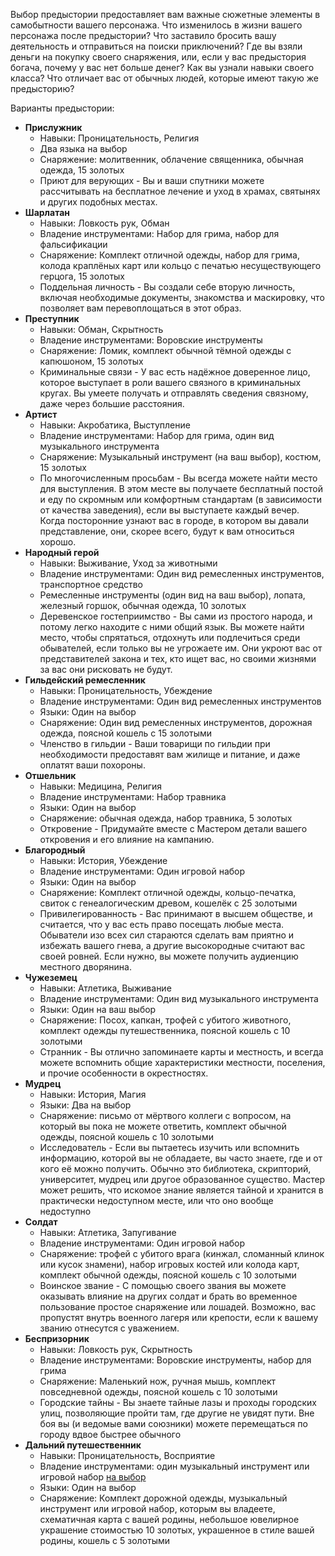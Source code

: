 Выбор предыстории предоставляет вам важные сюжетные элементы в самобытности вашего персонажа. Что изменилось в жизни вашего персонажа после предыстории? Что заставило бросить вашу деятельность и отправиться на поиски приключений? Где вы взяли деньги на покупку своего снаряжения, или, если у вас предыстория богача, почему у вас нет больше денег? Как вы узнали навыки своего класса? Что отличает вас от обычных людей, которые имеют такую же предысторию?

Варианты предыстории:
- **Прислужник**
	- Навыки: Проницательность, Религия
	- Два языка на выбор
	- Снаряжение: молитвенник, облачение священника, обычная одежда, 15 золотых
	- Приют для верующих - Вы и ваши спутники можете рассчитывать на бесплатное лечение и уход в храмах, святынях и других подобных местах.
- **Шарлатан**
	- Навыки: Ловкость рук, Обман
	- Владение инструментами: Набор для грима, набор для фальсификации
	- Снаряжение: Комплект отличной одежды, набор для грима, колода краплёных карт или кольцо с печатью несуществующего герцога, 15 золотых
	- Поддельная личность - Вы создали себе вторую личность, включая необходимые документы, знакомства и маскировку, что позволяет вам перевоплощаться в этот образ.
- **Преступник**
	- Навыки: Обман, Скрытность
	- Владение инструментами: Воровские инструменты
	- Снаряжение: Ломик, комплект обычной тёмной одежды с капюшоном, 15 золотых
	- Криминальные связи - У вас есть надёжное доверенное лицо, которое выступает в роли вашего связного в криминальных кругах. Вы умеете получать и отправлять сведения связному, даже через большие расстояния.
- **Артист**
	- Навыки: Акробатика, Выступление
	- Владение инструментами: Набор для грима, один вид музыкального инструмента
	- Снаряжение: Музыкальный инструмент (на ваш выбор), костюм, 15 золотых
	- По многочисленным просьбам - Вы всегда можете найти место для выступления. В этом месте вы получаете бесплатный постой и еду по скромным или комфортным стандартам (в зависимости от качества заведения), если вы выступаете каждый вечер. Когда посторонние узнают вас в городе, в котором вы давали представление, они, скорее всего, будут к вам относиться хорошо.
- **Народный герой**
	- Навыки: Выживание, Уход за животными
	- Владение инструментами: Один вид ремесленных инструментов, транспортное средство
	- Ремесленные инструменты (один вид на ваш выбор), лопата, железный горшок, обычная одежда, 10 золотых
	- Деревенское гостеприимство - Вы сами из простого народа, и потому легко находите с ними общий язык. Вы можете найти место, чтобы спрятаться, отдохнуть или подлечиться среди обывателей, если только вы не угрожаете им. Они укроют вас от представителей закона и тех, кто ищет вас, но своими жизнями за вас они рисковать не будут.
- **Гильдейский ремесленник**
	- Навыки: Проницательность, Убеждение
	- Владение инструментами: Один вид ремесленных инструментов
	- Языки: Один на выбор
	- Снаряжение: Один вид ремесленных инструментов, дорожная одежда, поясной кошель с 15 золотыми
	- Членство в гильдии - Ваши товарищи по гильдии при необходимости предоставят вам жилище и питание, и даже оплатят ваши похороны.
- **Отшельник**
	- Навыки: Медицина, Религия
	- Владение инструментами: Набор травника 
	- Языки: Один на выбор
	- Снаряжение: обычная одежда, набор травника, 5 золотых
	- Откровение - Придумайте вместе с Мастером детали вашего откровения и его влияние на кампанию.
- **Благородный**
	- Навыки: История, Убеждение
	- Владение инструментами: Один игровой набор
	- Языки: Один на выбор
	- Снаряжение: Комплект отличной одежды, кольцо-печатка, свиток с генеалогическим древом, кошелёк с 25 золотыми
	- Привилегированность - Вас принимают в высшем обществе, и считается, что у вас есть право посещать любые места. Обыватели изо всех сил стараются сделать вам приятно и избежать вашего гнева, а другие высокородные считают вас своей ровней. Если нужно, вы можете получить аудиенцию местного дворянина.
- **Чужеземец**
	- Навыки: Атлетика, Выживание
	- Владение инструментами: Один вид музыкального инструмента
	- Языки: Один на ваш выбор
	- Снаряжение: Посох, капкан, трофей с убитого животного, комплект одежды путешественника, поясной кошель с 10 золотыми
	- Странник - Вы отлично запоминаете карты и местность, и всегда можете вспомнить общие характеристики местности, поселения, и прочие особенности в окрестностях.
- **Мудрец**
	- Навыки: История, Магия
	- Языки: Два на выбор
	- Снаряжение: письмо от мёртвого коллеги с вопросом, на который вы пока не можете ответить, комплект обычной одежды, поясной кошель с 10 золотыми
	- Исследователь - Если вы пытаетесь изучить или вспомнить информацию, которой вы не обладаете, вы часто знаете, где и от кого её можно получить. Обычно это библиотека, скрипторий, университет, мудрец или другое образованное существо. Мастер может решить, что искомое знание является тайной и хранится в практически недоступном месте, или что оно вообще недоступно
- **Солдат**
	- Навыки: Атлетика, Запугивание
	- Владение инструментами: Один игровой набор
	- Снаряжение: трофей с убитого врага (кинжал, сломанный клинок или кусок знамени), набор игровых костей или колода карт, комплект обычной одежды, поясной кошель с 10 золотыми
	- Воинское звание - С помощью своего звания вы можете оказывать влияние на других солдат и брать во временное пользование простое снаряжение или лошадей. Возможно, вас пропустят внутрь военного лагеря или крепости, если к вашему званию отнесутся с уважением.
- **Беспризорник**
	- Навыки: Ловкость рук, Скрытность
	- Владение инструментами: Воровские инструменты, набор для грима
	- Снаряжение: Маленький нож, ручная мышь, комплект повседневной одежды, поясной кошель с 10 золотыми
	- Городские тайны - Вы знаете тайные лазы и проходы городских улиц, позволяющие пройти там, где другие не увидят пути. Вне боя вы (и ведомые вами союзники) можете перемещаться по городу вдвое быстрее обычного
- **Дальний путешественник**
	- Навыки: Проницательность, Восприятие
	- Владение инструментами: один музыкальный инструмент или игровой набор [на выбор](<Владение инструментами.md>)
	- Языки: Один на выбор
	- Снаряжение: Комплект дорожной одежды, музыкальный инструмент или игровой набор, которым вы владеете, схематичная карта с вашей родины, небольшое ювелирное украшение стоимостью 10 золотых, украшенное в стиле вашей родины, кошель с 5 золотыми
